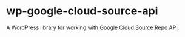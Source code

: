 # wp-google-cloud-source-api
A WordPress library for working with [Google Cloud Source Repo API](https://cloud.google.com/source-repositories/docs/reference/rest/).
